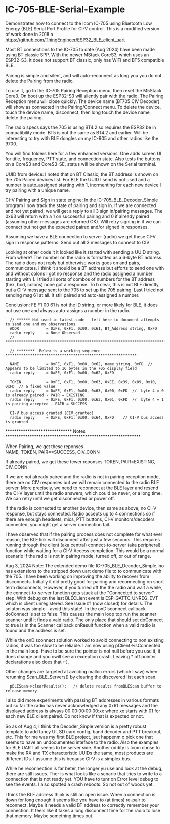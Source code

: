 # IC-705-BLE-Serial-Example
Demonstrates how to connect to the Icom IC-705 using Bluetooth Low Energy (BLE) Serial Port Profile for CI-V control.  This is a modified version of work done in 2018 a https://github.com/ThingEngineer/ESP32_BLE_client_uart

Most BT connections to the IC-705 to date (Aug 2024) have been made using BT classic SPP. With the newer MStack CoreS3, which uses an ESP32-S3, it does not support BT classic, only has WiFi and BT5 compatible BLE.

Pairing is simple and silent, and will auto-reconnect as long you you do not delete the Pairing from the radio.

To use it, go to the IC-705 Pairing Reception menu, then reset the M5Stack Core3. On boot up the ESP32-S3 will silently pair with the radio. The Pairing Reception menu will close quickly.  The device name (BT705 CIV Decoder) will show as connected in the Pairing/Connect menu.  To delete the device, touch the device name, disconnect, then long touch the device name, delete the pairing.

The radio specs says the 705 is using BT4.2 so requires the ESP32 be in compatibility mode. BT5 is not the same as BT4.2 and earlier.  Will be interesting to try with BLE dongles on my IC-905 and other radios like the 9700.

You will find folders here for a few enhanced versions.  One adds screen UI for title, frequency, PTT state, and connection state.  Also tests the buttons on a CoreS3 and CoreS3-SE, status will be shown on the Serial terminal.


UUID from device:
I noted that on BT Classic, the BT address is shown on the 705 Paired devices list.  For BLE the UUID I send is not used and a number is auto_assigned starting with 1, incrmenting for each new device I try pairing with a unique name.  

CI-V Pairing and Sign in state engine:
In the IC-705_BLE_Decoder_Simple program I now track the state of pairing and sign in.  If we are connected and not yet paired, we will get a reply to all 3 sign in/pairing messages. The 0x63 will return with a 1 on successful pairing and 0 if already paired (assuming other messages are returned OK). Will retry signing in if we can connect but not get the expected paired and/or signed in responses.

Assuming we have a BLE connection to server (radio) we get these CI-V sign in response patterns:
Send out all 3 messages to connect to CIV
      
Looking at other code it it looked like it started with sending a UUID string. From where? The number on the radio is formatted as a 6-byte BT address.  The radio does not reply but otherwise works goes on and pairs, communicates.
I think it should be a BT address but efforts to send one with and without colons I got no response and the radio assigned a number starting with 1.  I tried all sorts of combos of numbers for the BT address (hex, bcd, colons) none got a response.  To b clear, this is not BLE directly, but a CI-V message sent to the 705 to set up the 705 pairing. 
Last I tried not sending msg 61 at all.  It still paired and auto-assigned a number.

Conclusion: FE F1 00 61 is not the ID string, or more likely for BLE, it does not use one and always auto-assigns a number in the radio.

      // ****** Not used in latest code - left here to document attempts to send one and my observations
      ADDR            = 0xFE, 0xF1, 0x00, 0x61, BT_Address string, 0xFD
      radio reply     = None Observed
      // ************************************************************************************************
      
      // ********  Below is a working sequence **********************************************************
      
      NAME            = 0xFE, 0xF1, 0x00, 0x62, name string, 0xFD  // Appears to be limited to 16 bytes in the 705 display field
      radio reply     = 0xFE, 0xF1, 0x00, 0x62, 0xFD
      
      TOKEN           = 0xFE, 0xF1, 0x00, 0x63, 0xEE, 0x39, 0x09, 0x10, 0xFD  // a fixed value
      radio reply     = 0xFE, 0xF1, 0x00, 0x63, 0x00, 0xFD  //  byte 4 = 0 is already paired - PAIR = EXISTING
      radio reply     = 0xFE, 0xF1, 0x00, 0x63, 0x01, 0xFD  //  byte 4 = 1 is pairing accepted - PAIR = SUCCESS 
      
      CI-V bus access granted (CIV_granted)
      radio reply     = 0xFE, 0xF1, 0x00, 0x64, 0xFD    // CI-V bus access is granted
      
******************************  Notes *************************************************************

When Pairing, we get these reponses  
NAME, TOKEN, PAIR==SUCCESS, CIV_CONN

If already paired, we get these fewer reponses
TOKEN, PAIR=EXISTING, CIV_CONN

If we are not already paired and the radio is not in pairing reception mode, there are no CIV responses but we will remain connected to the radio BLE server.  More precisely, we need to reconnect at the BLE layer and resend the CI-V layer until the radio answers, which could be never, or a long time. We can retry until we get disconnected or power off. 

If the radio is connected to another device, then same as above, no CI-V response, but stays connected. Radio accepts up to 4 connections so if there are enough headsets, mics, PTT buttons, CI-V monitors/decoders connected, you might get a server connection fail.

I have observed that if the pairing process does not complete for what ever reason, the BLE link will disconnect after just a few seconds. This requires running through the client (aka central) connect-to-server (aka peripheral) function while waiting for a CI-V Access completion.  This would be a normal scenario if the radio is not in pairing mode, turned off, or out of range.

Aug 3, 2024 Note: The extended demo file IC-705_BLE_Decoder_Simple.ino has extensions to the stripped down uart demo file to to communicate with the 705.  I have been working on improving the ability to recover from disconnects.  Initially it did pretty good for pairing and reconnecting on short term disconnects,  However, if you turned off the the radio and wait a while, the connect-to-server function gets stuck at the "Connected to server" step.  With debug on the last BLECLient event is ESP_GATTC_UNREG_EVT which is client unregistered. See Issue #1 (now closed) for details.  The soluton was simple - avoid this state!.  In the onDisconnect callback doConnect is set to false.  This causes the main loop top run the scanner scanner until it finds a vaid radio. The only place that should set doConnect to true is in the Scanner callback onResult function when a valid radio is found and the address is set.   

While the onDisconnect solution worked to avoid connecting to non existing radios, it was too slow to be reliable.  I am now using pClient->isConnected in the main loop.  Have to be sure the pointer is not null before you use it, it does change and you owill see an exception crash.  Leaving * off pointer declarations also does that :-).

Other changes are targeted at avoiding malloc errors (which I saw) when rerunning Scan_BLE_Servers() by clearing the discovered list each scan.
      
      pBLEScan->clearResults();   // delete results fromBLEScan buffer to release memory

I also did more experiments with passing BT addresses in various formats but so far the radio has never acknowledged any 0x61 messages and the displayed address is always 00:00:00:00:00:xx where xx starts with 01 for each new BLE client paired.  Do not know if that is expected or not.

So as of Aug 4, I think the Decoder_Sinple version is a pretty robust template to add fancy UI, SD card config, band decoder and PTT breakout, etc.  This for me was my first BLE project, jsut happenm o pick one that seems to have an undocumented inteface to the radio.  Also the examples for BLE UART all seems to be server side.  Another oddity is Icom chose to make the RX and TX characteristic UUIDs the same, most products are different IDs. I assume this is because CI-V is a simplex bus.

While he reconnection is far beter, the longer yu use and look at the debug, there are still issues.  Ther is what looks like a scnario that tries to write to a connection that is not ready yet.  YOU have to tunr on Error level debug to see the events.  I also spotted a crash reboots.  So not out of woods yet.  

I think the BLE address think is still an open issue.  When a connection is down for long enough it seems like you have to (at times) re-pair to reconnect. Maybe it needs a valid BT address to correctly remember your connection.  It feels like it takes a long disconnect time for the radio to lose that memory.  Maybe something times out.

